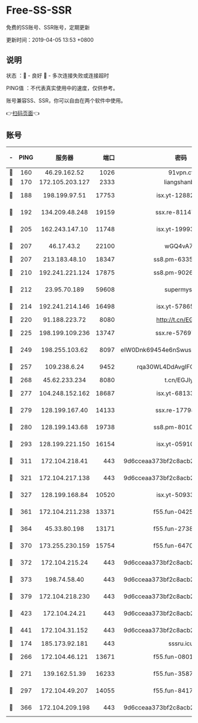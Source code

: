 # Free-SS-SSR

免费的SS账号、SSR账号，定期更新

更新时间：2019-04-05 13:53 +0800

## 说明

状态     ：🙂 - 良好 🙁 - 多次连接失败或连接超时

PING值   ：不代表真实使用中的速度，仅供参考。

账号兼容SS、SSR，你可以自由在两个软件中使用。

👉[扫码页面](https://liesauer.github.io/Free-SS-SSR/)👈

## 账号

|-|PING|服务器|端口|密码|加密方式|区域|
|:----:|:----:|:-----:|-----:|:----:|:----:|:----:|
|🙂|160|46.29.162.52|1026|91vpn.cf|rc4-md5|RU|
|🙂|170|172.105.203.127|2333|liangshanbo|chacha20|JP|
|🙂|188|198.199.97.51|17753|isx.yt-12882170|aes-256-cfb|US|
|🙂|192|134.209.48.248|19159|ssx.re-81147970|aes-256-cfb|US|
|🙂|205|162.243.147.10|11748|isx.yt-19993680|aes-256-cfb|US|
|🙂|207|46.17.43.2|22100|wGQ4vA7D|aes-256-gcm|RU|
|🙂|207|213.183.48.10|18347|ss8.pm-63355792|rc4-md5|RU|
|🙂|210|192.241.221.124|17875|ss8.pm-90261799|aes-256-cfb|US|
|🙂|212|23.95.70.189|59608|supermyssr|chacha20-ietf|US|
|🙂|214|192.241.214.146|16498|isx.yt-57865147|aes-256-cfb|US|
|🙂|220|91.188.223.72|8080|http://t.cn/EGJIyrl|rc4-md5|RU|
|🙂|225|198.199.109.236|13747|ssx.re-57697610|aes-256-cfb|US|
|🙂|249|198.255.103.62|8097|eIW0Dnk69454e6nSwuspv9DmS201tQ0D|aes-256-cfb|US|
|🙂|257|109.238.6.24|9452|rqa30WL4DdAvgIFG6Fs3znzTa|aes-256-cfb|FR|
|🙂|268|45.62.233.234|8080|t.cn/EGJIyrl|rc4-md5|CA|
|🙂|277|104.248.152.162|18687|isx.yt-68133684|aes-256-cfb|SG|
|🙂|279|128.199.167.40|14133|ssx.re-17798800|aes-256-cfb|SG|
|🙂|280|128.199.143.68|19738|ss8.pm-80109890|aes-256-cfb|SG|
|🙂|293|128.199.221.150|16154|isx.yt-05910694|aes-256-cfb|SG|
|🙂|311|172.104.218.41|443|9d6cceaa373bf2c8acb22e60b6a58be6|aes-256-cfb|US|
|🙂|321|172.104.217.138|443|9d6cceaa373bf2c8acb22e60b6a58be6|aes-256-cfb|US|
|🙂|327|128.199.168.84|10520|isx.yt-50933208|aes-256-cfb|SG|
|🙂|361|172.104.211.238|13371|f55.fun-04250289|aes-256-cfb|US|
|🙂|364|45.33.80.198|13171|f55.fun-27386798|aes-256-cfb|US|
|🙂|370|173.255.230.159|15754|f55.fun-64706924|aes-256-cfb|US|
|🙂|372|172.104.215.24|443|9d6cceaa373bf2c8acb22e60b6a58be6|aes-256-cfb|US|
|🙂|373|198.74.58.40|443|9d6cceaa373bf2c8acb22e60b6a58be6|aes-256-cfb|US|
|🙂|379|172.104.218.230|443|9d6cceaa373bf2c8acb22e60b6a58be6|aes-256-cfb|US|
|🙂|423|172.104.24.21|443|9d6cceaa373bf2c8acb22e60b6a58be6|aes-256-cfb|US|
|🙂|441|172.104.31.152|443|9d6cceaa373bf2c8acb22e60b6a58be6|aes-256-cfb|US|
|🙂|174|185.173.92.181|443|sssru.icu|rc4-md5|RU|
|🙂|266|172.104.46.121|13671|f55.fun-08015560|aes-256-cfb|SG|
|🙂|271|139.162.51.39|16233|f55.fun-35878736|aes-256-cfb|SG|
|🙂|297|172.104.49.207|14055|f55.fun-84172526|aes-256-cfb|SG|
|🙂|366|172.104.209.198|443|9d6cceaa373bf2c8acb22e60b6a58be6|aes-256-cfb|US|
